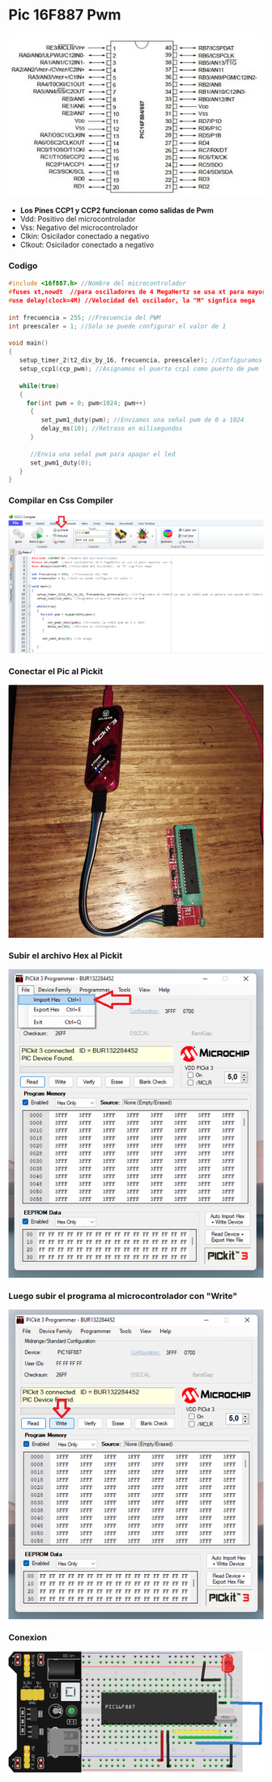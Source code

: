 # Pic 16F887 Pwm

<img src="https://github.com/IDiegoUlises/Pic-Pwm/blob/main/Images/16f887-Pic.png"  />

* **Los Pines CCP1 y CCP2 funcionan como salidas de Pwm**
* Vdd: Positivo del microcontrolador
* Vss: Negativo del microcontrolador
* Clkin: Osicilador conectado a negativo
* Clkout: Osicilador conectado a negativo


### Codigo
```c
#include <16f887.h> //Nombre del microcontrolador
#fuses xt,nowdt  //para osciladores de 4 MegaHertz se usa xt para mayores usa hs
#use delay(clock=4M) //Velocidad del oscilador, la "M" signfica mega

int frecuencia = 255; //Frecuencia del PWM
int preescaler = 1; //Solo se puede configurar el valor de 1

void main()
{
   setup_timer_2(t2_div_by_16, frecuencia, preescaler); //Configuramos el timer2 ya que la señal pwm se genera con ayuda del reloj del timer2
   setup_ccp1(ccp_pwm); //Asignamos el puerto ccp1 como puerto de pwm
   
   while(true)
   {  
     for(int pwm = 0; pwm<1024; pwm++)
      {
         set_pwm1_duty(pwm); //Enviamos una señal pwm de 0 a 1024
         delay_ms(10); //Retraso en milisegundos
      }
      
      //Envia una señal pwm para apagar el led
      set_pwm1_duty(0);
   }
}
```
### Compilar en Css Compiler
<img src="https://github.com/IDiegoUlises/Pic-Pwm/blob/main/Images/Codigo-En-Imagen.png"  />

### Conectar el Pic al Pickit 
<img src="https://github.com/IDiegoUlises/Pic-Pwm/blob/main/Images/Pickit3.jpg" width="1000" height="500" />

### Subir el archivo Hex al Pickit 
<img src="https://github.com/IDiegoUlises/Pic-Pwm/blob/main/Images/Importar-Hex.png"  />

### Luego subir el programa al microcontrolador con "Write"
<img src="https://github.com/IDiegoUlises/Pic-Pwm/blob/main/Images/Write-pickit.png"  />

### Conexion
<img src="https://github.com/IDiegoUlises/Pic-Pwm/blob/main/Images/Imagen-en-Fritzing.png" />
